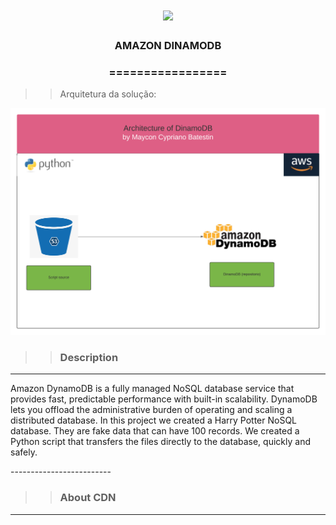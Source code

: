 <h1 align="center">
<img src="https://img.shields.io/static/v1?label=AWS%20POR&message=MAYCON%20BATESTIN&color=7159c1&style=flat-square&logo=ghost"/>


<h3> <p align="center"> AMAZON DINAMODB  </p> </h3>
<h3> <p align="center"> ================= </p> </h3>

>> Arquitetura da solução:

![delta](image/img.png)


>> <h3> Description </h3>
-------------------------

<p> 
Amazon DynamoDB is a fully managed NoSQL database service that provides fast, predictable performance with built-in scalability. DynamoDB lets you offload the administrative burden of operating and scaling a distributed database.
In this project we created a Harry Potter NoSQL database. They are fake data that can have 100 records. We created a Python script that transfers the files directly to the database, quickly and safely.</p>
-------------------------

>> <h3> About CDN </h3>
-------------------------

